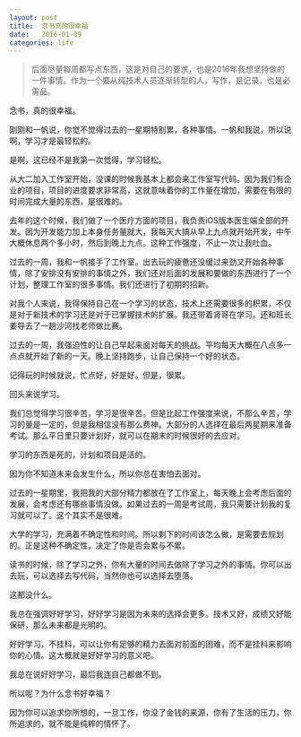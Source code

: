 ```yaml
---
layout: post
title:  念书真的很幸福
date:   2016-01-09
categories: life
---
```


> 后面尽量每周都写点东西，这是对自己的要求，也是2016年我想坚持做的一件事情。作为一个要从纯技术人员逐渐转型的人，写作，是记录，也是必需品。

念书，真的很幸福。

刚刚和一帆说，你觉不觉得过去的一星期特别累，各种事情。一帆和我说，所以说啊，学习才是最轻松的。

是啊，这已经不是我第一次觉得，学习轻松。

从大二加入工作室开始，没课的时候我基本上都会来工作室写代码。因为我们有企业的项目，项目的进度要求非常高，这就意味着你的工作量在增加，需要在有限的时间完成大量的东西，是很难的。

去年的这个时候，我们做了一个医疗方面的项目，我负责iOS版本医生端全部的开发。因为开发能力加上本身任务量就大，我每天大搞从早上九点就开始开发，中午大概休息两个多小时，然后到晚上九点。这种工作强度，不止一次让我吐血。

过去的一周，我和一帆接手了工作室。出去玩的疲惫还没缓过来劲又开始各种事情，除了安排没有安排的事情之外，我们还对后面的发展和要做的东西进行了一个计划，整理工作室的很多事情。我们还进行了初期的招新。

对我个人来说，我得保持自己在一个学习的状态，技术上还需要很多的积累，不仅是对于新技术的学习还是对于已掌握技术的扩展。我还带着肾哥在学习。还和班长姜导去了一趟沙河找老师做比赛。

过去的一周，我强迫性的让自己早起来面对每天的挑战。平均每天大概在八点多一点点就开始了新的一天。晚上坚持跑步，让自己保持一个好的状态。

记得玩的时候就说，忙点好，好是好。但是，很累。

回头来说学习。

我们总觉得学习很辛苦，学习是很辛苦。但是比起工作强度来说，不那么辛苦，学习的量是一定的，但是我相信没有那么费神。大部分的人选择在最后两星期来准备考试。那么平日里只要计划好，就可以在期末的时候很好的去应对。

学习的东西是死的，计划和项目是活的。

因为你不知道未来会发生什么，所以你总在害怕去面对。

过去的一星期里，我把我的大部分精力都放在了工作室上，每天晚上会考虑后面的发展，会考虑还有哪些事情没做。如果过去的一周是考试周，我只需要计划我的复习就可以了。这个其实不是很难。

大学的学习，充满着不确定性和时间。所以剩下的时间该怎么做，是需要去规划的。正是这种不确定性，决定了你是否会累与不累。

读书的时候，除了学习之外，你有大量的时间去做除了学习之外的事情。你可以出去玩，可以选择去写代码，当然你也可以选择去堕落。

这都没什么。

我总在强调好好学习，好好学习是因为未来的选择会更多。技术又好，成绩又好能保研，那么未来都是光明的。

好好学习，不挂科，可以让你有足够的精力去面对前面的困难，而不是挂科来影响你的心情。这大概就是好好学习的意义吧。

我总在说好好学习，最后我连自己都做不到。

所以呢？为什么念书好幸福？

因为你可以追求你所想的，一旦工作，你没了金钱的来源，你有了生活的压力，你所追求的，就不能是纯粹的情怀了。